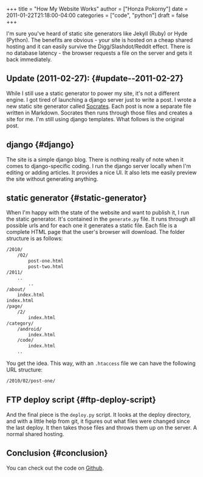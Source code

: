 +++
title = "How My Website Works"
author = ["Honza Pokorny"]
date = 2011-01-22T21:18:00-04:00
categories = ["code", "python"]
draft = false
+++

I'm sure you've heard of static site generators like Jekyll (Ruby) or Hyde
(Python). The benefits are obvious - your site is hosted on a cheap shared
hosting and it can easily survive the Digg/Slashdot/Reddit effect. There is no
database latency - the browser requests a file on the server and gets it back
immediately.


## Update (2011-02-27): {#update--2011-02-27}

While I still use a static generator to power my site, it's not a different
engine. I got tired of launching a django server just to write a post. I wrote
a new static site generator called [Socrates](https://github.com/honza/socrates). Each post is now a separate
file written in Markdown. Socrates then runs through those files and creates a
site for me. I'm still using django templates. What follows is the original
post.


## django {#django}

The site is a simple django blog. There is nothing really of note when it comes
to django-specific coding. I run the django server locally when I'm editing or
adding articles. It provides a nice UI. It also lets me easily preview the site
without generating anything.


## static generator {#static-generator}

When I'm happy with the state of the website and want to publish it, I run the
static generator. It's contained in the `generate.py` file. It runs through
all possible urls and for each one it generates a static file. Each file is a
complete HTML page that the user's browser will download. The folder structure
is as follows:

```bash
/2010/
    /02/
        post-one.html
        post-two.html
/2011/
    ..
        ..
/about/
    index.html
index.html
/page/
    /2/
        index.html
/category/
    /android/
        index.html
    /code/
        index.html
    ..
```

You get the idea. This way, with an `.htaccess` file we can have the
following URL structure:

```bash
/2010/02/post-one/
```


## FTP deploy script {#ftp-deploy-script}

And the final piece is the `deploy.py` script. It looks at the deploy
directory, and with a little help from git, it figures out what files were
changed since the last deploy. It then takes those files and throws them up on
the server. A normal shared hosting.


## Conclusion {#conclusion}

You can check out the code on [Github](https://github.com/honza/honza.github.com).
